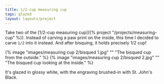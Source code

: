 ```yaml
---
title: 1/2-cup measuring cup
tags: glazed
layout: layouts/project
---
```


Take two of the [1/2-cup measuring
cup]({% project "/projects/measuring-cup" %}). Instead of carving a paw print on
the inside, this time I decided to carve `1/2` into it instead. And after
bisquing, it holds precisely 1/2 cup!

{% image "images/measuring cup 2/bisqued 1.jpg" "" "The bisqued cup from the outside." %}
{% image "images/measuring cup 2/bisqued 2.jpg" "" "The bisqued cup looking at the inside." %}

It's glazed in glossy white, with the engraving brushed-in with St. John's
Black.
